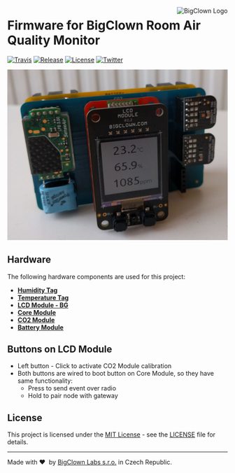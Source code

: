 <a href="https://www.bigclown.com"><img src="https://s3.eu-central-1.amazonaws.com/bigclown/gh-readme-logo.png" alt="BigClown Logo" align="right"></a>

# Firmware for BigClown Room Air Quality Monitor

[![Travis](https://img.shields.io/travis/bigclownlabs/bcf-room-air-quality-monitor/master.svg)](https://travis-ci.org/bigclownlabs/bcf-room-air-quality-monitor)
[![Release](https://img.shields.io/github/release/bigclownlabs/bcf-room-air-quality-monitor.svg)](https://github.com/bigclownlabs/bcf-room-air-quality-monitor/releases)
[![License](https://img.shields.io/github/license/bigclownlabs/bcf-room-air-quality-monitor.svg)](https://github.com/bigclownlabs/bcf-room-air-quality-monitor/blob/master/LICENSE)
[![Twitter](https://img.shields.io/twitter/follow/BigClownLabs.svg?style=social&label=Follow)](https://twitter.com/BigClownLabs)

![Photo of Room Air Quality Monitor assembly](doc/room-air-quality-monitor.jpg)

## Hardware

The following hardware components are used for this project:

* **[Humidity Tag](https://shop.bigclown.com/products/humidity-tag)**
* **[Temperature Tag](https://shop.bigclown.com/products/temperature-tag)**
* **[LCD Module - BG](https://shop.bigclown.com/products/lcd-module)**
* **[Core Module](https://shop.bigclown.com/products/core-module)**
* **[CO2 Module](https://shop.bigclown.com/products/co2-module)**
* **[Battery Module](https://shop.bigclown.com/products/battery-module)**

## Buttons on LCD Module

* Left button - Click to activate CO2 Module calibration
* Both buttons are wired to boot button on Core Module, so they have same functionality:
  * Press to send event over radio
  * Hold to pair node with gateway

## License

This project is licensed under the [MIT License](https://opensource.org/licenses/MIT/) - see the [LICENSE](LICENSE) file for details.

---

Made with &#x2764;&nbsp; by [BigClown Labs s.r.o.](https://www.bigclown.com) in Czech Republic.
